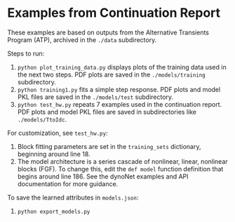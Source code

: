 # Examples from Continuation Report 

These examples are based on outputs from the Alternative Transients Program (ATP), archived in the ```./data``` subdirectory. 

Steps to run:

1. ```python plot_training_data.py``` displays plots of the training data used in the next two steps. PDF plots are saved in the ```./models/training``` subdirectory.
2. ```python training1.py``` fits a simple step response. PDF plots and model PKL files are saved in the ```./models/test``` subdirectory.
3. ```python test_hw.py``` repeats 7 examples used in the continuation report. PDF plots and model PKL files are saved in subdirectories like ```./models/TtoIdc```.

For customization, see ```test_hw.py```:

1. Block fitting parameters are set in the ```training_sets``` dictionary, beginning around line 18.
2. The model architecture is a series cascade of nonlinear, linear, nonlinear blocks (FGF). To change this, edit the ```def model``` function definition that begins around line 186. See the dynoNet examples and API documentation for more guidance.

To save the learned attributes in ```models.json```:

1. ```python export_models.py```
